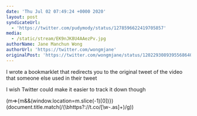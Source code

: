 ```yaml
---
date: 'Thu Jul 02 07:49:24 +0000 2020'
layout: post
syndicateUrl:
  - 'https://twitter.com/pudymody/status/1278596622419705857'
media:
  - /static/stream/EK9nJK8U4AAezPv.jpg
authorName: Jane Manchun Wong
authorUrl: 'https://twitter.com/wongmjane'
originalPost: 'https://twitter.com/wongmjane/status/1202293089395568640'
---
```

I wrote a bookmarklet that redirects you to the original tweet of the video that someone else used in their tweet

I wish Twitter could make it easier to track it down though

(m=&gt;{m&amp;&amp;(window.location=m.slice(-1)[0])})(document.title.match(/(\bhttps?:\/\/t\.co\/[\w\-\.as]+)/g)) 